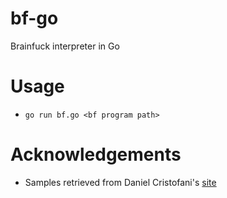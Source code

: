 # bf-go

Brainfuck interpreter in Go

# Usage
  - `go run bf.go <bf program path>`

# Acknowledgements
  - Samples retrieved from Daniel Cristofani's [site](http://www.hevanet.com/cristofd/brainfuck/)